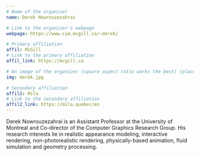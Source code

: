 ```yaml
---
# Name of the organizer
name: Derek Nowrouzezahrai

# Link to the organizer's webpage
webpage: https://www.cim.mcgill.ca/~derek/

# Primary affiliation
affil: McGill
# Link to the primary affiliation
affil_link: https://mcgill.ca

# An image of the organizer (square aspect ratio works the best) (place in the `assets/img/organizers` directory)
img: derek.jpg

# Secondary affiliation
affil2: Mila
# Link to the secondary affiliation
affil2_link: https://mila.quebec/en
---
```


Derek Nowrouzezahrai is an Assistant Professor at the University of Montreal and Co-director of the Computer Graphics Research Group. His research interests lie in realistic appearance modeling, interactive rendering, non-photorealistic rendering, physically-based animation, fluid simulation and geometry processing.
